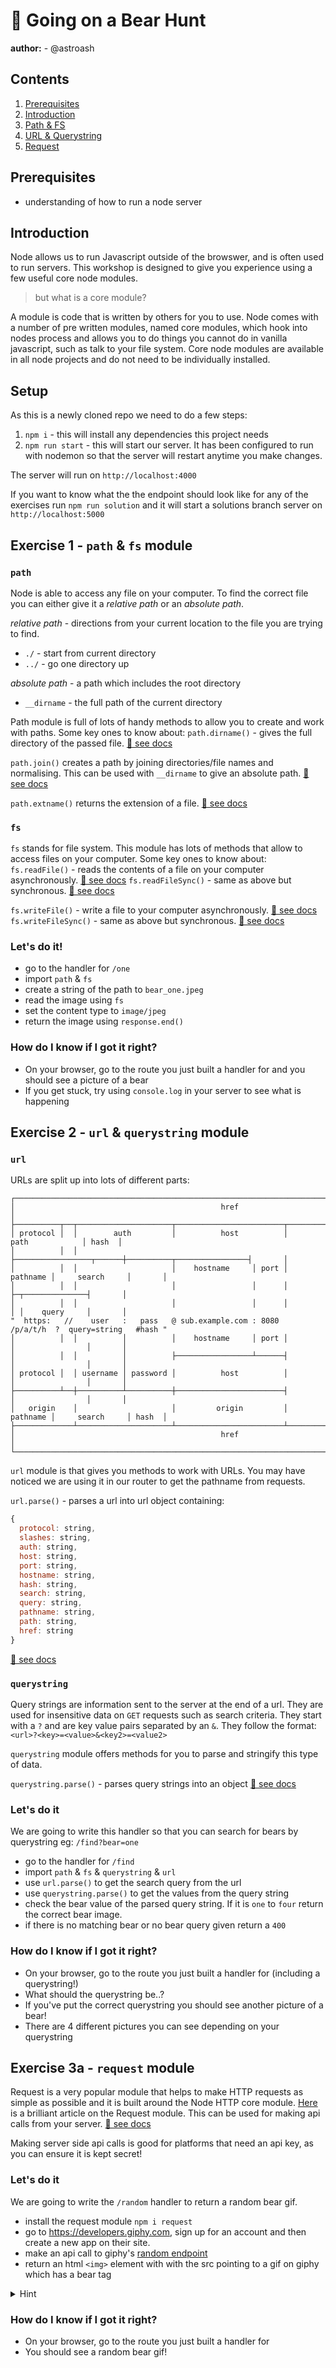 # 🐻 Going on a Bear Hunt

**author:** - @astroash

## Contents 
1. [Prerequisites](#prerequisites)
2. [Introduction](#introduction)
3. [Path & FS](#exercise-1---path--fs-module)
4. [URL & Querystring](#exercise-2---url--querystring-module)
5. [Request](#exercise-3---request-module)

## Prerequisites
- understanding of how to run a node server

## Introduction

Node allows us to run Javascript outside of the browswer, and is often used to run servers. This workshop is designed to give you experience using a few useful core node modules.

> but what is a core module?

A module is code that is written by others for you to use. Node comes with a number of pre written modules, named core modules, which hook into nodes process and allows you to do things you cannot do in vanilla javascript, such as talk to your file system. Core node modules are available in all node projects and do not need to be individually installed. 

## Setup

As this is a newly cloned repo we need to do a few steps:
1. `npm i` - this will install any dependencies this project needs
2. `npm run start` - this will start our server. It has been configured to run with nodemon so that the server will restart anytime you make changes.

The server will run on `http://localhost:4000`

If you want to know what the the endpoint should look like for any of the exercises run `npm run solution` and it will start a solutions branch server on `http://localhost:5000`

## Exercise 1 - `path` & `fs` module 
### `path`
Node is able to access any file on your computer. To find the correct file you can either give it a _relative path_ or an _absolute path_. 

_relative path_ - directions from your current location to the file you are trying to find.
- `./` - start from current directory
- `../` - go one directory up

_absolute path_ - a path which includes the root directory
- `__dirname` - the full path of the current directory 

Path module is full of lots of handy methods to allow you to create and work with paths. Some key ones to know about:
`path.dirname()` - gives the full directory of the passed file.
[📝 see docs](https://nodejs.org/docs/latest/api/path.html#path_path_dirname_path)

`path.join()` creates a path by joining directories/file names and normalising. This can be used with `__dirname` to give an absolute path.
[📝 see docs](https://nodejs.org/docs/latest/api/path.html#path_path_join_paths)

`path.extname()` returns the extension of a file.
[📝 see docs](https://nodejs.org/docs/latest/api/path.html#path_path_extname_path)

### `fs`
`fs` stands for file system. This module has lots of methods that allow to access files on your computer.  Some key ones to know about:
`fs.readFile()` - reads the contents of a file on your computer asynchronously.
[📝 see docs](https://nodejs.org/api/fs.html#fs_fs_readfile_path_options_callback)
`fs.readFileSync()` - same as above but synchronous.
[📝 see docs](https://nodejs.org/api/fs.html#fs_fs_readfilesync_path_options)

`fs.writeFile()` - write a file to your computer asynchronously.
[📝 see docs](https://nodejs.org/api/fs.html#fs_fs_writefile_file_data_options_callback)
`fs.writeFileSync()` - same as above but synchronous.
[📝 see docs](https://nodejs.org/api/fs.html#fs_fs_writefilesync_file_data_options)

###  Let's do it!

- go to the handler for `/one`
- import `path` & `fs`
- create a string of the path to `bear_one.jpeg`
- read the image using `fs`
- set the content type to `image/jpeg`
- return the image using `response.end()`

###  How do I know if I got it right?
- On your browser, go to the route you just built a handler for and you should see a picture of a bear
- If you get stuck, try using `console.log` in your server to see what is happening

## Exercise 2 - `url` & `querystring` module
### `url`
URLs are split up into lots of different parts:
```
┌────────────────────────────────────────────────────────────────────────────────────────────────┐
│                                              href                                              │
├──────────┬──┬─────────────────────┬────────────────────────┬───────────────────────────┬───────┤
│ protocol │  │        auth         │          host          │           path            │ hash  │
│          │  │                     ├─────────────────┬──────┼──────────┬────────────────┤       │
│          │  │                     │    hostname     │ port │ pathname │     search     │       │
│          │  │                     │                 │      │          ├─┬──────────────┤       │
│          │  │                     │                 │      │          │ │    query     │       │
"  https:   //    user   :   pass   @ sub.example.com : 8080   /p/a/t/h  ?  query=string   #hash "
│          │  │          │          │    hostname     │ port │          │                │       │
│          │  │          │          ├─────────────────┴──────┤          │                │       │
│ protocol │  │ username │ password │          host          │          │                │       │
├──────────┴──┼──────────┴──────────┼────────────────────────┤          │                │       │
│   origin    │                     │         origin         │ pathname │     search     │ hash  │
├─────────────┴─────────────────────┴────────────────────────┴──────────┴────────────────┴───────┤
│                                              href                                              │
└────────────────────────────────────────────────────────────────────────────────────────────────┘
```
`url` module is that gives you methods to work with URLs. You may have noticed we are using it in our router to get the pathname from requests.

`url.parse()` - parses a url into url object containing:
```js
{
  protocol: string,
  slashes: string,
  auth: string,
  host: string,
  port: string,
  hostname: string,
  hash: string,
  search: string,
  query: string,
  pathname: string,
  path: string,
  href: string 
}
```
[📝 see docs](https://nodejs.org/api/url.html#url_url_parse_urlstring_parsequerystring_slashesdenotehost)
### `querystring`
Query strings are information sent to the server at the end of a url. They are used for insensitive data on `GET` requests such as search criteria. They start with a `?` and are key value pairs separated by an `&`. They follow the format:
`<url>?<key>=<value>&<key2>=<value2>`

`querystring` module offers methods for you to parse and stringify this type of data.

`querystring.parse()` - parses query strings into an object
[📝 see docs](https://nodejs.org/api/querystring.html#querystring_querystring_parse_str_sep_eq_options)

### Let's do it
We are going to write this handler so that you can search for bears by querystring 
eg: `/find?bear=one`

- go to the handler for `/find`
- import `path` & `fs` & `querystring` & `url`
- use `url.parse()` to get the search query from the url
- use `querystring.parse()` to get the values from the query string
- check the bear value of the parsed query string. If it is `one` to `four` return the correct bear image.
- if there is no matching bear or no bear query given return a `400`

###  How do I know if I got it right?
- On your browser, go to the route you just built a handler for (including a querystring!)
- What should the querystring be..?
- If you've put the correct querystring you should see another picture of a bear!
- There are 4 different pictures you can see depending on your querystring

## Exercise 3a - `request` module
Request is a very popular module that helps to make HTTP requests as simple as possible and it is built around the Node HTTP core module. [Here](http://stackabuse.com/the-node-js-request-module/) is a brilliant article on the Request module. This can be used for making api calls from your server.
[📝 see docs](https://github.com/request/request)

Making server side api calls is good for platforms that need an api key, as you can ensure it is kept secret!

### Let's do it
We are going to write the `/random` handler to return a random bear gif. 

- install the request module `npm i request`
- go to https://developers.giphy.com, sign up for an account and then create a new app on their site. 
- make an api call to giphy's [random endpoint](https://developers.giphy.com/docs/#path--gifs-random)
- return an html `<img>` element with with the src pointing to a gif on giphy which has a bear tag
<details>
  <summary>
  Hint
  </summary>
You can create the string html element by using <a href="https://developer.mozilla.org/en-US/docs/Web/JavaScript/Reference/Template_literals">template literals</a> or adding the string together
</details>

###  How do I know if I got it right?
- On your browser, go to the route you just built a handler for
- You should see a random bear gif!
